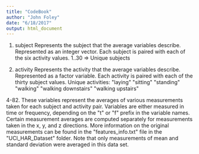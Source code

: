 ```yaml
---
title: "CodeBook"
author: "John Foley"
date: "6/18/2017"
output: html_document
---
```

   
1. subject
    Represents the subject that the average variables describe.
    Represented as an integer vector.
    Each subject is paired with each of the six activity
    values.
    1..30 => Unique subjects
   
2. activity
    Represents the activity that the average variables describe.
    Represented as a factor variable.
    Each activity is paired with each of the thirty subject
    values.
    Unique activities:
        "laying"
        "sitting"
        "standing"                 
        "walking"
        "walking downstairs"
        "walking upstairs"
  
4-82.
    These variables represent the averages of various measurements taken for
    each subject and activity pair. Variables are either measured in time or
    frequency, depending on the "t" or "f" prefix in the variable names. Certain
    measurement averages are computed separately for measurements taken in the 
    x, y, and z directions. More information on the original measurements can be
    found in the "features_info.txt" file in the "UCI_HAR_Dataset" folder. Note 
    that only measurements of mean and standard deviation were averaged in this
    data set.
